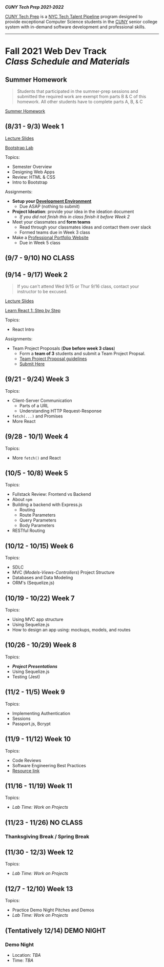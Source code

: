 **_CUNY Tech Prep 2021-2022_**

[CUNY Tech Prep](http://cunytechprep.nyc/) is a [NYC Tech Talent Pipeline](http://www.techtalentpipeline.nyc/) program designed to provide exceptional Computer Science students in the [CUNY](https://www.cuny.edu/) senior college system with in-demand software development and professional skills.

---

# Fall 2021 Web Dev Track <br />_Class Schedule and Materials_

## Summer Homework

> Students that participated in the summer-prep sessions and submitted the required work are exempt from parts B & C of this homework. All other students have to complete parts A, B, & C

[Summer Homework](https://docs.google.com/document/d/17jS_v75Tj23JDLkrZS79BdVJHUfgB1XFcV7dpIrwK84/edit?usp=sharing)

## (8/31 - 9/3) Week 1

[Lecture Slides](materials/lecture-01.pdf)

[Bootstrap Lab](https://github.com/CUNYTechPrep/bootstrap-lab)

Topics:

- Semester Overview
- Designing Web Apps
- Review: HTML & CSS
- Intro to Bootstrap

Assignments:

- **Setup your [Development Environment](https://github.com/CUNYTechPrep/guides#development-environment-setup)**
    + Due ASAP (nothing to submit)
- **Project Ideation**: provide your idea in the ideation document
    + *If you did not finish this in class finish it before Week 2*
- Meet your classmates and **form teams**
    + Read through your classmates ideas and contact them over slack
    + Formed teams due in Week 3 class
- Make a [Professional Portfolio Website](https://github.com/CUNYTechPrep/bootstrap-lab#project-2-build-a-personal-professional-web-page-for-yourself)
    + Due in Week 5 class

## (9/7 - 9/10) NO CLASS


## (9/14 - 9/17) Week 2

> If you can't attend Wed 9/15 or Thur 9/16 class, contact your instructor to be excused.

[Lecture Slides](materials/React-Intro-2021.pdf)

[Learn React 1: Step by Step](materials/learn-react-1.md)

Topics:

- React Intro

Assignments:

* Team Project Proposals (**Due before week 3 class**)
  * Form a **team of 3** students and submit a Team Project Propsal.
  * [Team Project Proposal guidelines](materials/team-project-proposal.md)
  * [Submit Here](https://forms.gle/7fJF6MidVoGrSvHn7)

## (9/21 - 9/24) Week 3

Topics:

- Client-Server Communication
    + Parts of a URL
    + Understanding HTTP Request-Response
- `fetch(...)` and Promises
- More React


## (9/28 - 10/1) Week 4

Topics:

- More `fetch()` and React

## (10/5 - 10/8) Week 5

Topics:

- Fullstack Review: Frontend vs Backend
- About `npm`
- Building a backend with Express.js
    + Routing
    + Route Parameters
    + Query Parameters
    + Body Parameters
- RESTful Routing

## (10/12 - 10/15) Week 6

Topics:

- SDLC
- MVC (_Models-Views-Controllers_) Project Structure
- Databases and Data Modeling
- ORM's (Sequelize.js)

## (10/19 - 10/22) Week 7

Topics:

- Using MVC app structure
- Using Sequelize.js
- How to design an app using: mockups, models, and routes

## (10/26 - 10/29) Week 8

Topics:

- **_Project Presentations_**
- Using Sequelize.js
- Testing (Jest)

## (11/2 - 11/5) Week 9

Topics:

- Implementing Authentication
- Sessions
- Passport.js, Bcrypt

## (11/9 - 11/12) Week 10

Topics:

- Code Reviews
- Software Engineering Best Practices
- [Resource link](http://web.mit.edu/6.005/www/fa16/classes/04-code-review/)

## (11/16 - 11/19) Week 11

Topics:

- _Lab Time: Work on Projects_

## (11/23 - 11/26) NO CLASS

### Thanksgiving Break / Spring Break


## (11/30 - 12/3) Week 12

Topics:

- _Lab Time: Work on Projects_

## (12/7 - 12/10) Week 13

Topics:

- Practice Demo Night Pitches and Demos
- _Lab Time: Work on Projects_

## (Tentatively 12/14) DEMO NIGHT

### Demo Night

- Location: _TBA_
- Time: _TBA_
